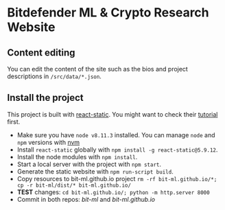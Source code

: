 # Bitdefender ML & Crypto Research Website


## Content editing

You can edit the content of the site such as the bios and project descriptions
in `/src/data/*.json`.


## Install the project

This project is built with
[react-static](https://github.com/nozzle/react-static "react-static - a progressive static site generator for React").
You might want to check their [tutorial](https://react-static.js.org/docs/concepts) first.

- Make sure you have `node v8.11.3` installed. You can manage `node` and `npm`
  versions with [nvm](https://github.com/creationix/nvm "Node Version Manager")
- Install `react-static` globally with `npm install -g react-static@5.9.12`.
- Install the node modules with `npm install`.
- Start a local server with the project with `npm start`.
- Generate the static website with `npm run-script build`.
- Copy resources to bit-ml.github.io project `rm -rf bit-ml.github.io/*; cp -r bit-ml/dist/* bit-ml.github.io/`
- **TEST** changes: `cd bit-ml.github.io/; python -m http.server 8000`
- Commit in both repos: *bit-ml* and *bit-ml.github.io*
